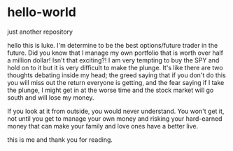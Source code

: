 # hello-world
just another repository

hello this is luke. I'm determine to be the best options/future trader in the future. Did you know that I manage my own portfolio that is worth over half a million dollar! Isn't that exciting?! I am very tempting to buy the SPY and hold on to it but it is very difficult to make the plunge. It's like there are two thoughts debating inside my head; the greed saying that if you don't do this you will miss out the return everyone is getting, and the fear saying if I take the plunge, I might get in at the worse time and the stock market will go south and will lose my money.

If you look at it from outside, you would never understand. You won't get it, not until you get to manage your own money and risking your hard-earned money that can make your family and love ones have a better live.

this is me and thank you for reading.
